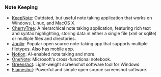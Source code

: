 ### Note Keeping

- [KeepNote](http://keepnote.org/): Outdated, but useful note taking application that works on Windows, Linux, and MacOS X.
- [CherryTree](https://www.giuspen.com/cherrytree/): A hierarchical note taking application, featuring rich text and syntax highlighting, storing data in either a single file (xml or sqlite) or multiple files and directories.
- [Joplin](https://joplinapp.org/): Popular open source note-taking app that supports multiple filetypes. Also has mobile app.
- [Notion](https://www.notion.so/): AI-enabled note taking and more.
- [OneNote](https://onenote.com/): Microsoft's cross-functional notebook.
- [Greenshot](https://getgreenshot.org/): Light-weight screenshot software tool for Windows
- [Flameshot](https://github.com/flameshot-org/flameshot): Powerful and simple open source screenshot software.

